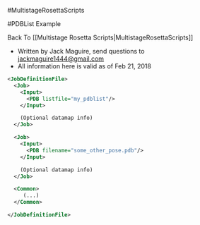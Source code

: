 #MultistageRosettaScripts

#PDBList Example

Back To [[Multistage Rosetta Scripts|MultistageRosettaScripts]]

- Written by Jack Maguire, send questions to jackmaguire1444@gmail.com
- All information here is valid as of Feb 21, 2018

```xml
<JobDefinitionFile>
  <Job>
    <Input>
      <PDB listfile="my_pdblist"/>
    </Input>

    (Optional datamap info)
  </Job>

  <Job>
    <Input>
      <PDB filename="some_other_pose.pdb"/>
    </Input>

    (Optional datamap info)
  </Job>

  <Common>
     (...)
  </Common>

</JobDefinitionFile>
```